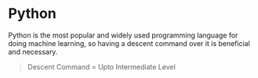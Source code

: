 # Python

Python is the most popular and widely used programming language for doing machine learning, so having a descent command over it is beneficial and necessary.

> Descent Command = Upto Intermediate Level